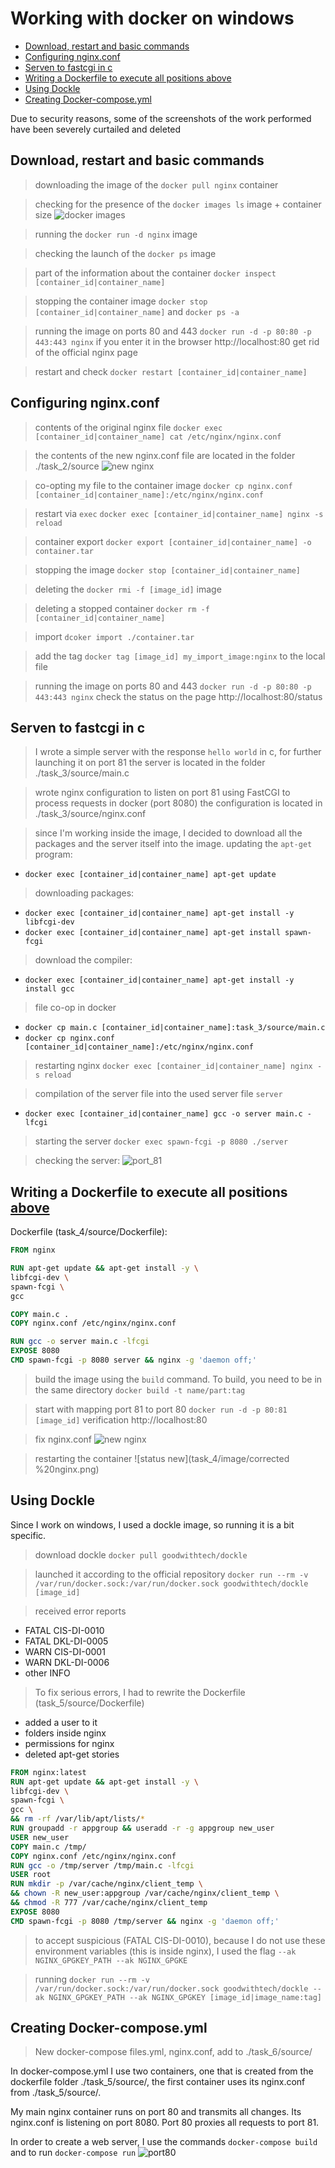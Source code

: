 # Working with docker on windows

* [Download, restart and basic commands](#download-restart-and-basic-commands)
* [Configuring nginx.conf](#configuring-nginxconf)
* [Serven to fastcgi in c](#serven-to-fastcgi-in-c)
* [Writing a Dockerfile to execute all positions above](#writing-a-dockerfile-to-execute-all-positions-aboveserven-to-fastcgi-in-c)
* [Using Dockle](#using-dockle)
* [Creating Docker-compose.yml](#creating-docker-composeyml)

Due to security reasons, some of the screenshots of the work performed have been severely curtailed and deleted


## Download, restart and basic commands

> downloading the image of the `docker pull nginx` container

> checking for the presence of the `docker images ls` image + container size
![docker images](task_1/image/docker_image_ls.png)

> running the `docker run -d nginx` image

> checking the launch of the `docker ps` image

> part of the information about the container `docker inspect [container_id|container_name]`

> stopping the container image `docker stop [container_id|container_name]` and `docker ps -a`

> running the image on ports 80 and 443 `docker run -d -p 80:80 -p 443:443 nginx`
> if you enter it in the browser http://localhost:80 get rid of the official nginx page

> restart and check `docker restart [container_id|container_name]`


## Configuring nginx.conf

> contents of the original nginx file `docker exec [container_id|container_name] cat /etc/nginx/nginx.conf`

> the contents of the new nginx.conf file are located in the folder ./task_2/source
![new nginx](task_2/image/nginx_conf_source.png)

> co-opting my file to the container image `docker cp nginx.conf [container_id|container_name]:/etc/nginx/nginx.conf`

> restart via `exec` `docker exec [container_id|container_name] nginx -s reload`

> container export `docker export [container_id|container_name] -o container.tar`

> stopping the image `docker stop [container_id|container_name]`

> deleting the `docker rmi -f [image_id]` image

> deleting a stopped container `docker rm -f [container_id|container_name]`

> import `dcoker import ./container.tar`

> add the tag `docker tag [image_id] my_import_image:nginx` to the local file

> running the image on ports 80 and 443 `docker run -d -p 80:80 -p 443:443 nginx`
> check the status on the page http://localhost:80/status


## Serven to fastcgi in c

> I wrote a simple server with the response `hello world` in c, for further launching it on port 81
> the server is located in the folder ./task_3/source/main.c

> wrote nginx configuration to listen on port 81 using FastCGI to process requests in docker (port 8080)
> the configuration is located in ./task_3/source/nginx.conf

> since I'm working inside the image, I decided to download all the packages and the server itself into the image.
> updating the `apt-get` program:
* `docker exec [container_id|container_name] apt-get update`
> downloading packages:
* `docker exec [container_id|container_name] apt-get install -y libfcgi-dev`
* `docker exec [container_id|container_name] apt-get install spawn-fcgi`
> download the compiler:
* `docker exec [container_id|container_name] apt-get install -y install gcc`

> file co-op in docker
* `docker cp main.c [container_id|container_name]:task_3/source/main.c`
* `docker cp nginx.conf [container_id|container_name]:/etc/nginx/nginx.conf`

> restarting nginx `docker exec [container_id|container_name] nginx -s reload`

> compilation of the server file into the used server file `server`
* `docker exec [container_id|container_name] gcc -o server main.c -lfcgi`

> starting the server `docker exec spawn-fcgi -p 8080 ./server`

> checking the server:
![port_81](task_3/image/port_81.png)


## Writing a Dockerfile to execute all positions [above](#serven-to-fastcgi-in-c)

Dockerfile (task_4/source/Dockerfile):

``` Dockerfile
FROM nginx

RUN apt-get update && apt-get install -y \
libfcgi-dev \
spawn-fcgi \
gcc

COPY main.c .
COPY nginx.conf /etc/nginx/nginx.conf

RUN gcc -o server main.c -lfcgi
EXPOSE 8080
CMD spawn-fcgi -p 8080 server && nginx -g 'daemon off;'
```

> build the image using the `build` command. To build, you need to be in the same directory
> `docker build -t name/part:tag`

> start with mapping port 81 to port 80 `docker run -d -p 80:81 [image_id]`
> verification http://localhost:80

> fix nginx.conf
![new nginx](task_4/image/tpshtch_sht.png)

> restarting the container
![status new](task_4/image/corrected %20nginx.png)


## Using Dockle

Since I work on windows, I used a dockle image, so running it is a bit specific.

> download dockle `docker pull goodwithtech/dockle`

> launched it according to the official repository `docker run --rm -v /var/run/docker.sock:/var/run/docker.sock goodwithtech/dockle [image_id]`

> received error reports
* FATAL CIS-DI-0010
* FATAL DKL-DI-0005
* WARN CIS-DI-0001
* WARN DKL-DI-0006
* other INFO

> To fix serious errors, I had to rewrite the Dockerfile (task_5/source/Dockerfile)
* added a user to it
* folders inside nginx
* permissions for nginx
* deleted apt-get stories

``` Dockerfile
FROM nginx:latest
RUN apt-get update && apt-get install -y \
libfcgi-dev \
spawn-fcgi \
gcc \
&& rm -rf /var/lib/apt/lists/*
RUN groupadd -r appgroup && useradd -r -g appgroup new_user
USER new_user
COPY main.c /tmp/
COPY nginx.conf /etc/nginx/nginx.conf
RUN gcc -o /tmp/server /tmp/main.c -lfcgi
USER root
RUN mkdir -p /var/cache/nginx/client_temp \
&& chown -R new_user:appgroup /var/cache/nginx/client_temp \
&& chmod -R 777 /var/cache/nginx/client_temp
EXPOSE 8080
CMD spawn-fcgi -p 8080 /tmp/server && nginx -g 'daemon off;'
```

> to accept suspicious (FATAL CIS-DI-0010), because I do not use these environment variables (this is inside nginx), I used the flag `--ak NGINX_GPGKEY_PATH --ak NGINX_GPGKE`

> running `docker run --rm -v /var/run/docker.sock:/var/run/docker.sock goodwithtech/dockle --ak NGINX_GPGKEY_PATH --ak NGINX_GPGKEY [image_id|image_name:tag]`


## Creating Docker-compose.yml

> New docker-compose files.yml, nginx.conf, add to ./task_6/source/

In docker-compose.yml I use two containers, one that is created from the dockerfile folder ./task_5/source/, the first container uses its nginx.conf from ./task_5/source/.

My main nginx container runs on port 80 and transmits all changes.
Its nginx.conf is listening on port 8080. Port 80 proxies all requests to port 81.

In order to create a web server, I use the commands `docker-compose build` and to run `docker-compose run`
![port80](task_6/image/port80.png)